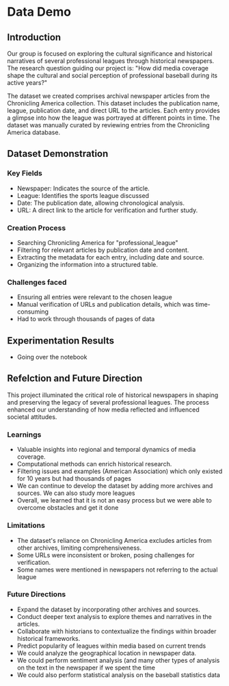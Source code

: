 # Data Demo

## Introduction
Our group is focused on exploring the cultural significance and historical narratives of several professional leagues through historical newspapers. The research question guiding our project is: "How did media coverage shape the cultural and social perception of professional baseball during its active years?"

The dataset we created comprises archival newspaper articles from the Chronicling America collection. This dataset includes the publication name, league, publication date, and direct URL to the articles. Each entry provides a glimpse into how the league was portrayed at different points in time. The dataset was manually curated by reviewing entries from the Chronicling America database.

## Dataset Demonstration

### Key Fields

- Newspaper: Indicates the source of the article.
- League: Identifies the sports league discussed
- Date: The publication date, allowing chronological analysis.
- URL: A direct link to the article for verification and further study.

### Creation Process

- Searching Chronicling America for "professional_league"
- Filtering for relevant articles by publication date and content.
- Extracting the metadata for each entry, including date and source.
- Organizing the information into a structured table.

### Challenges faced

- Ensuring all entries were relevant to the chosen league
- Manual verification of URLs and publication details, which was time-consuming
- Had to work through thousands of pages of data


## Experimentation Results
- Going over the notebook

## Refelction and Future Direction
This project illuminated the critical role of historical newspapers in shaping and preserving the legacy of several professional leagues. The process enhanced our understanding of how media reflected and influenced societal attitudes.

### Learnings

- Valuable insights into regional and temporal dynamics of media coverage.
- Computational methods can enrich historical research.
- Filtering issues and examples (American Association) which only existed for 10 years but  had thousands of pages
- We can continue to develop the dataset by adding more archives and sources. We can also study more leagues
- Overall, we learned that it is not an easy process but we were able to overcome obstacles and get it done


### Limitations

- The dataset's reliance on Chronicling America excludes articles from other archives, limiting comprehensiveness.
- Some URLs were inconsistent or broken, posing challenges for verification.
- Some names were mentioned in newspapers not referring to the actual league

### Future Directions

- Expand the dataset by incorporating other archives and sources.
- Conduct deeper text analysis to explore themes and narratives in the articles.
- Collaborate with historians to contextualize the findings within broader historical frameworks.
- Predict popularity of leagues within media based on current trends
- We could analyze the geographical location in newspaper data.
- We could perform sentiment analysis (and many other types of analysis on the text in the newspaper if we spent the time
- We could also perform statistical analysis on the baseball statistics data



